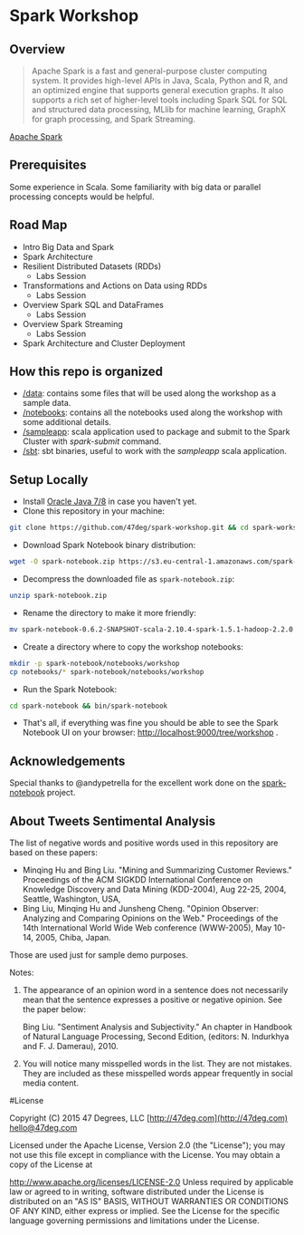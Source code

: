 # Spark Workshop

## Overview

>Apache Spark is a fast and general-purpose cluster computing system. It provides high-level APIs in Java, Scala, Python and R, and an optimized engine that supports general execution graphs. It also supports a rich set of higher-level tools including Spark SQL for SQL and structured data processing, MLlib for machine learning, GraphX for graph processing, and Spark Streaming.

[Apache Spark](http://spark.apache.org/)

## Prerequisites

Some experience in Scala. Some familiarity with big data or parallel processing concepts would be helpful.

## Road Map

* Intro Big Data and Spark
* Spark Architecture
* Resilient Distributed Datasets (RDDs)
	* Labs Session
* Transformations and Actions on Data using RDDs
	* Labs Session
* Overview Spark SQL and DataFrames
	* Labs Session
* Overview Spark Streaming
  * Labs Session
* Spark Architecture and Cluster Deployment

## How this repo is organized

* [/data](./data): contains some files that will be used along the workshop as a sample data.
* [/notebooks](./notebooks): contains all the notebooks used along the workshop with some additional details.
* [/sampleapp](./sampleapp): scala application used to package and submit to the Spark Cluster with _spark-submit_ command.
* [/sbt](./sbt): sbt binaries, useful to work with the *sampleapp* scala application.

## Setup Locally

* Install [Oracle Java 7/8](https://www.oracle.com/java/index.html) in case you haven't yet.
* Clone this repository in your machine:

```bash
git clone https://github.com/47deg/spark-workshop.git && cd spark-workshop
```

* Download Spark Notebook binary distribution:

```bash
wget -O spark-notebook.zip https://s3.eu-central-1.amazonaws.com/spark-notebook/zip/spark-notebook-0.6.3-scala-2.10.4-spark-1.5.1-hadoop-2.2.0.zip?max-keys=100000
```
* Decompress the downloaded file as `spark-notebook.zip`:

```bash
unzip spark-notebook.zip
```

* Rename the directory to make it more friendly:

```bash
mv spark-notebook-0.6.2-SNAPSHOT-scala-2.10.4-spark-1.5.1-hadoop-2.2.0 spark-notebook
```

* Create a directory where to copy the workshop notebooks:

```bash
mkdir -p spark-notebook/notebooks/workshop
cp notebooks/* spark-notebook/notebooks/workshop
```

* Run the Spark Notebook:

```bash
cd spark-notebook && bin/spark-notebook
```

* That's all, if everything was fine you should be able to see the Spark Notebook UI on your browser: [http://localhost:9000/tree/workshop](http://localhost:9000/tree/workshop) .

## Acknowledgements

Special thanks to @andypetrella for the excellent work done on the [spark-notebook](https://github.com/andypetrella/spark-notebook) project.

## About Tweets Sentimental Analysis

The list of negative words and positive words used in this repository are based on these papers:

- Minqing Hu and Bing Liu. "Mining and Summarizing Customer Reviews."
      Proceedings of the ACM SIGKDD International Conference on Knowledge
      Discovery and Data Mining (KDD-2004), Aug 22-25, 2004, Seattle,
      Washington, USA,
- Bing Liu, Minqing Hu and Junsheng Cheng. "Opinion Observer: Analyzing
      and Comparing Opinions on the Web." Proceedings of the 14th
      International World Wide Web conference (WWW-2005), May 10-14,
      2005, Chiba, Japan.

Those are used just for sample demo purposes.

Notes:

1. The appearance of an opinion word in a sentence does not necessarily
  mean that the sentence expresses a positive or negative opinion.
  See the paper below:

	Bing Liu. "Sentiment Analysis and Subjectivity." An chapter in
  	Handbook of Natural Language Processing, Second Edition,
 	(editors: N. Indurkhya and F. J. Damerau), 2010.
2. You will notice many misspelled words in the list. They are not
  mistakes. They are included as these misspelled words appear
  frequently in social media content.

#License

Copyright (C) 2015 47 Degrees, LLC [http://47deg.com](http://47deg.com) [hello@47deg.com](mailto:hello@47deg.com)

Licensed under the Apache License, Version 2.0 (the "License"); you may not use this file except in compliance with the License. You may obtain a copy of the License at

http://www.apache.org/licenses/LICENSE-2.0 Unless required by applicable law or agreed to in writing, software distributed under the License is distributed on an "AS IS" BASIS, WITHOUT WARRANTIES OR CONDITIONS OF ANY KIND, either express or implied. See the License for the specific language governing permissions and limitations under the License.
